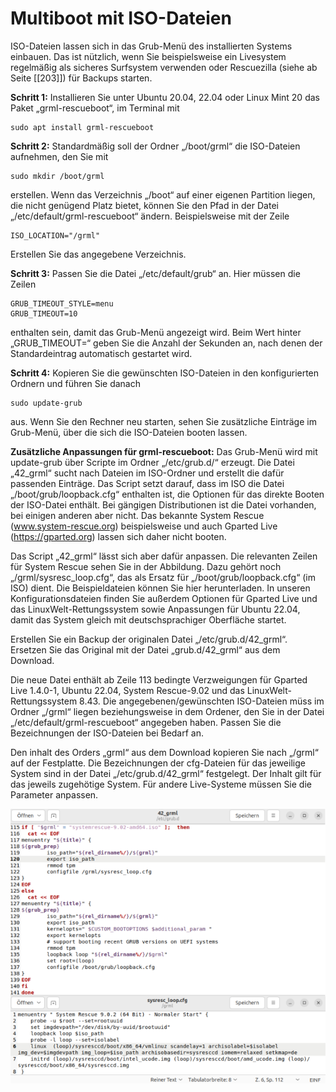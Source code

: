 # Multiboot mit ISO-Dateien

ISO-Dateien lassen sich in das Grub-Menü des installierten Systems einbauen. Das ist nützlich, wenn Sie beispielsweise ein Livesystem regelmäßig als sicheres Surfsystem verwenden oder Rescuezilla (siehe ab Seite [[203]]) für Backups starten.

**Schritt 1:** Installieren Sie unter Ubuntu 20.04, 22.04 oder Linux Mint 20 das Paket „grml-rescueboot“, im Terminal mit
```
sudo apt install grml-rescueboot
```
**Schritt 2:** Standardmäßig soll der Ordner „/boot/grml“ die ISO-Dateien aufnehmen, den Sie mit 
```
sudo mkdir /boot/grml
```
erstellen. Wenn das Verzeichnis „/boot“ auf einer eigenen Partition liegen, die nicht genügend Platz bietet, können Sie den Pfad in der Datei „/etc/default/grml-rescueboot“ ändern. Beispielsweise mit der Zeile
```
ISO_LOCATION="/grml"
```
Erstellen Sie das angegebene Verzeichnis.

**Schritt 3:** Passen Sie die Datei „/etc/default/grub“ an. Hier müssen die Zeilen
```
GRUB_TIMEOUT_STYLE=menu
GRUB_TIMEOUT=10
```
enthalten sein, damit das Grub-Menü angezeigt wird. Beim Wert hinter „GRUB_TIMEOUT=“ geben Sie die Anzahl der Sekunden an, nach denen der Standardeintrag automatisch gestartet wird.

**Schritt 4:** Kopieren Sie die gewünschten ISO-Dateien in den konfigurierten Ordnern und führen Sie danach
```
sudo update-grub
```
aus.
Wenn Sie den Rechner neu starten, sehen Sie zusätzliche Einträge im Grub-Menü, über die sich die ISO-Dateien booten lassen.

**Zusätzliche Anpassungen für grml-rescueboot:** Das Grub-Menü wird mit update-grub über Scripte im Ordner „/etc/grub.d/“ erzeugt. Die Datei „42_grml“ sucht nach Dateien im ISO-Ordner und erstellt die dafür passenden Einträge. Das Script setzt darauf, dass im ISO die Datei „/boot/grub/loopback.cfg“ enthalten ist, die Optionen für das direkte Booten der ISO-Datei enthält. Bei gängigen Distributionen ist die Datei vorhanden, bei einigen anderen aber nicht. Das bekannte System Rescue (www.system-rescue.org) beispielsweise und auch Gparted Live (https://gparted.org) lassen sich daher nicht booten. 

Das Script „42_grml“ lässt sich aber dafür anpassen. Die relevanten Zeilen für System Rescue sehen Sie in der Abbildung. Dazu gehört noch „/grml/sysresc_loop.cfg“, das als Ersatz für „/boot/grub/loopback.cfg“ (im ISO) dient. Die Beispieldateien können Sie hier herunterladen. In unseren Konfigurationsdateien finden Sie außerdem Optionen für Gparted Live und das LinuxWelt-Rettungssystem sowie Anpassungen für Ubuntu 22.04, damit das System gleich mit deutschsprachiger Oberfläche startet.

Erstellen Sie ein Backup der originalen Datei „/etc/grub.d/42_grml“. Ersetzen Sie das Original mit der Datei „grub.d/42_grml“ aus dem Download.

Die neue Datei enthält ab Zeile 113 bedingte Verzweigungen für Gparted Live 1.4.0-1, Ubuntu 22.04, System Rescue-9.02 und das LinuxWelt-Rettungssystem 8.43. Die angegebenen/gewünschten ISO-Dateien müss im Ordner „/grml“ liegen beziehungsweise in dem Ordener, den Sie in der Datei „/etc/default/grml-rescueboot“ angegeben haben. Passen Sie die Bezeichnungen der ISO-Dateien  bei Bedarf an.

Den inhalt des Orders „grml“ aus dem Download kopieren Sie nach „/grml“ auf der Festplatte. Die Bezeichnungen der cfg-Dateien für das jeweilige System sind in der Datei „/etc/grub.d/42_grml“ festgelegt. Der Inhalt gilt für das jeweils zugehötige System. Für andere Live-Systeme müssen Sie die Parameter anpassen.



![](https://github.com/Myria-de/Multiboot/raw/main/GRML.png?raw=true)
